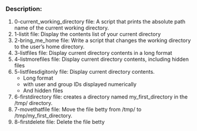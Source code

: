 ### Description:
1. 0-current_working_directory file: A script that prints the absolute path name of the current working directory.
2. 1-listit file: Display the contents list of your current directory
3. 2-bring_me_home file: Write a script that changes the working directory to the user’s home directory.
4. 3-listfiles file: Display current directory contents in a long format
5. 4-listmorefiles file: Display current directory contents, including hidden files
6. 5-listfilesdigitonly file: Display current directory contents.
   - Long format
   - with user and group IDs displayed numerically
   - And hidden files
7. 6-firstdirectory file: creates a directory named my_first_directory in the /tmp/ directory.
8. 7-movethatfile file: Move the file betty from /tmp/ to /tmp/my_first_directory.
9. 8-firstdelete file: Delete the file betty

